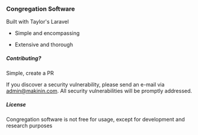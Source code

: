 ### Congregation Software

Built with Taylor's Laravel

- Simple and encompassing

- Extensive and thorough

##### Contributing?

Simple, create a PR

If you discover a security vulnerability, please send an e-mail via [admin@makinin.com](mailto:admin@makinin.com). All security vulnerabilities will be promptly addressed.

##### License

Congregation software is not free for usage, except for development and research purposes
